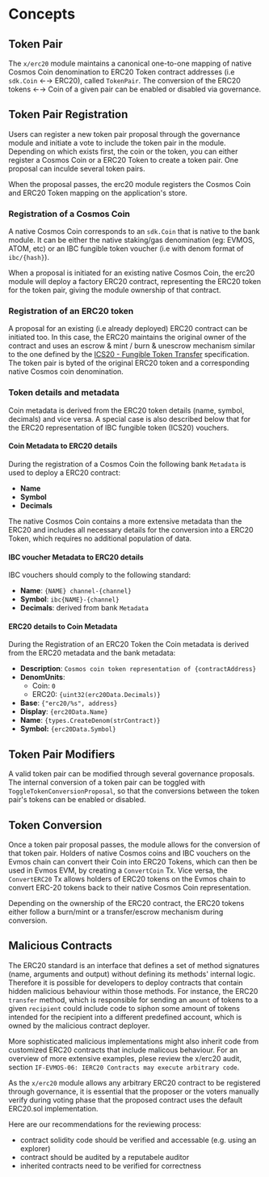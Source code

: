 <!--
order: 1
-->

# Concepts

## Token Pair

The `x/erc20` module maintains a canonical one-to-one mapping of native Cosmos Coin denomination to ERC20 Token contract addresses (i.e `sdk.Coin` ←→ ERC20), called `TokenPair`.  The conversion of the ERC20 tokens ←→ Coin of a given pair can be enabled or disabled via governance.

## Token Pair Registration

Users can register a new token pair proposal through the governance module and initiate a vote to include the token pair in the module. Depending on which exists first, the coin or the token, you can either register a Cosmos Coin or a ERC20 Token to create a token pair. One proposal can inculde several token pairs.

When the proposal passes, the erc20 module registers the Cosmos Coin and ERC20 Token mapping on the application's store.

### Registration of a Cosmos Coin

A native Cosmos Coin corresponds to an `sdk.Coin` that is native to the bank module. It can be either the native staking/gas denomination (eg: EVMOS, ATOM, etc) or an IBC fungible token voucher (i.e with denom format of `ibc/{hash}`).

When a proposal is initiated for an existing native Cosmos Coin, the erc20 module will deploy a factory ERC20 contract, representing the ERC20 token for the token pair, giving the module ownership of that contract.

### Registration of an ERC20 token

A proposal for an existing (i.e already deployed) ERC20 contract can be initiated too. In this case, the ERC20 maintains the original owner of the contract and uses an escrow & mint / burn & unescrow mechanism similar to the one defined by the [ICS20 - Fungible Token Transfer](https://github.com/cosmos/ibc/blob/master/spec/app/ics-020-fungible-token-transfer) specification. The token pair is byted of the original ERC20 token and a corresponding native Cosmos coin denomination.

### Token details and metadata

Coin metadata is derived from the ERC20 token details (name, symbol, decimals) and vice versa. A special case is also described below that for the ERC20 representation of IBC fungible token (ICS20) vouchers.

#### Coin Metadata to ERC20 details

During the registration of a Cosmos Coin the following bank `Metadata` is used to deploy a ERC20 contract:

- **Name**
- **Symbol**
- **Decimals**

The native Cosmos Coin contains a more extensive metadata than the ERC20 and includes all necessary details for the conversion into a ERC20 Token, which requires no additional population of data.

#### IBC voucher Metadata to ERC20 details

IBC vouchers should comply to the following standard:

- **Name**: `{NAME} channel-{channel}`
- **Symbol**:  `ibc{NAME}-{channel}`
- **Decimals**:  derived from bank `Metadata`

#### ERC20 details to Coin Metadata

During the Registration of an ERC20 Token the Coin metadata is derived from the ERC20 metadata and the bank metadata:

- **Description**: `Cosmos coin token representation of {contractAddress}`
- **DenomUnits**:
    - Coin: `0`
    - ERC20: `{uint32(erc20Data.Decimals)}`
- **Base**: `{"erc20/%s", address}`
- **Display**: `{erc20Data.Name}`
- **Name**: `{types.CreateDenom(strContract)}`
- **Symbol:** `{erc20Data.Symbol}`

## Token Pair Modifiers

A valid token pair can be modified through several governance proposals. The internal conversion of a token pair can be toggled with `ToggleTokenConversionProposal`, so that the conversions between the token pair's tokens can be enabled or disabled.

## Token Conversion

Once a token pair proposal passes, the module allows for the conversion of that token pair. Holders of native Cosmos coins and IBC vouchers on the Evmos chain can convert their Coin into ERC20 Tokens, which can then be used in Evmos EVM, by creating a `ConvertCoin` Tx. Vice versa, the `ConvertERC20` Tx allows holders of ERC20 tokens on the Evmos chain to convert ERC-20 tokens back to their native Cosmos Coin representation.

Depending on the ownership of the ERC20 contract, the ERC20 tokens either follow a burn/mint or a transfer/escrow mechanism during conversion.

## Malicious Contracts

The ERC20 standard is an interface that defines a set of method signatures (name, arguments and output) without defining its methods' internal logic. Therefore it is possible for developers to deploy contracts that contain hidden malicious behaviour within those methods. For instance, the ERC20 `transfer` method, which is responsible for sending an `amount` of tokens to a given `recipient` could include code to siphon some amount of tokens intended for the recipient into a different predefined account, which is owned by the malicious contract deployer.

More sophisticated malicious implementations might also inherit code from customized ERC20 contracts that include malicous behaviour. For an overview of more extensive examples, plese review the x/erc20 audit, section `IF-EVMOS-06: IERC20 Contracts may execute arbitrary code`.

As the `x/erc20` module allows any arbitrary ERC20 contract to be registered through governance, it is essential that the proposer or the voters manually verify during voting phase that the proposed contract uses the default ERC20.sol implementation.

Here are our recommendations for the reviewing process:

- contract solidity code should be verified and accessable (e.g. using an explorer)
- contract should be audited by a reputabele auditor
- inherited contracts need to be verified for correctness
